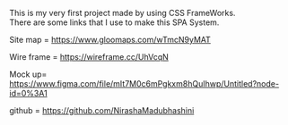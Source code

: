 
This is my very first project made by using CSS FrameWorks.<br>
There are some links that I use to make this SPA System.

Site map = https://www.gloomaps.com/wTmcN9yMAT

Wire frame = https://wireframe.cc/UhVcqN

Mock up= https://www.figma.com/file/mIt7M0c6mPgkxm8hQuIhwp/Untitled?node-id=0%3A1

github = https://github.com/NirashaMadubhashini
